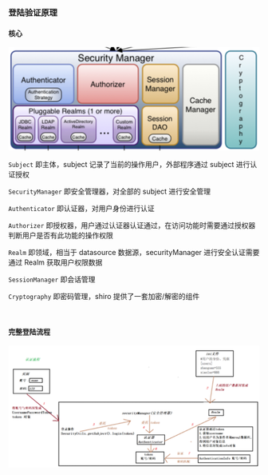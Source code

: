 ### 登陆验证原理

#### 核心

![](../../img/security/shiro/sh1-2.png)

`Subject` 即主体，subject 记录了当前的操作用户，外部程序通过 subject 进行认证授权

`SecurityManager` 即安全管理器，对全部的 subject 进行安全管理

`Authenticator` 即认证器，对用户身份进行认证

`Authorizer` 即授权器，用户通过认证器认证通过，在访问功能时需要通过授权器判断用户是否有此功能的操作权限

`Realm` 即领域，相当于 datasource 数据源，securityManager 进行安全认证需要通过 Realm 获取用户权限数据

`SessionManager` 即会话管理

`Cryptography` 即密码管理，shiro 提供了一套加密/解密的组件

<br>

#### 完整登陆流程

![](../../img/security/shiro/sh1-1.png)
